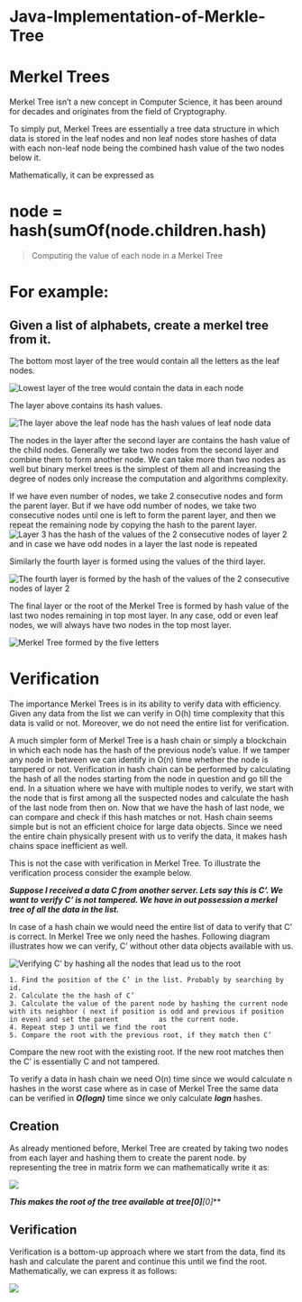 # Java-Implementation-of-Merkle-Tree

# Merkel Trees

Merkel Tree isn’t a new concept in Computer Science, it has been around for decades and originates from the field of Cryptography.

To simply put, Merkel Trees are essentially a tree data structure in which data is stored in the leaf nodes and non leaf nodes store hashes of data with each non-leaf node being the combined hash value of the two nodes below it.

Mathematically, it can be expressed as

# node = hash(sumOf(node.children.hash)

> Computing the value of each node in a Merkel Tree

# For example: 
## Given a list of alphabets, create a merkel tree from it.

The bottom most layer of the tree would contain all the letters as the leaf nodes.

![Lowest layer of the tree would contain the data in each node](https://miro.medium.com/max/1400/1*1Z7r4Gfjnl_wcMkDcFEWeg.jpeg)

The layer above contains its hash values.

![The layer above the leaf node has the hash values of leaf node data](https://miro.medium.com/max/1400/1*T75YmaGKr3Rkoc8FjDcxIA.jpeg)

The nodes in the layer after the second layer are contains the hash value of the child nodes. Generally we take two nodes from the second layer and combine them to form another node. We can take more than two nodes as well but binary merkel trees is the simplest of them all and increasing the degree of nodes only increase the computation and algorithms complexity.

If we have even number of nodes, we take 2 consecutive nodes and form the parent layer. But if we have odd number of nodes, we take two consecutive nodes until one is left to form the parent layer, and then we repeat the remaining node by copying the hash to the parent layer.
![Layer 3 has the hash of the values of the 2 consecutive nodes of layer 2 and in case we have odd nodes in a layer the last node is repeated](https://miro.medium.com/max/1400/1*pteLSEjj_AyxurpqPhN8bA.jpeg)

Similarly the fourth layer is formed using the values of the third layer.

![The fourth layer is formed by the hash of the values of the 2 consecutive nodes of layer 2](https://miro.medium.com/max/1400/1*HcGy-UdgGvhg-mFG78VXEQ.jpeg)

The final layer or the root of the Merkel Tree is formed by hash value of the last two nodes remaining in top most layer. In any case, odd or even leaf nodes, we will always have two nodes in the top most layer.

![Merkel Tree formed by the five letters](https://miro.medium.com/max/1400/1*KdTlPP6LQk_qlhzKP5V7OQ.jpeg)

# Verification

The importance Merkel Trees is in its ability to verify data with efficiency. Given any data from the list we can verify in O(h) time complexity that this data is valid or not. Moreover, we do not need the entire list for verification.

A much simpler form of Merkel Tree is a hash chain or simply a blockchain in which each node has the hash of the previous node’s value. If we tamper any node in between we can identify in O(n) time whether the node is tampered or not. Verification in hash chain can be performed by calculating the hash of all the nodes starting from the node in question and go till the end. In a situation where we have with multiple nodes to verify, we start with the node that is first among all the suspected nodes and calculate the hash of the last node from then on. Now that we have the hash of last node, we can compare and check if this hash matches or not. Hash chain seems simple but is not an efficient choice for large data objects. Since we need the entire chain physically present with us to verify the data, it makes hash chains space inefficient as well.

This is not the case with verification in Merkel Tree. To illustrate the verification process consider the example below.

***Suppose I received a data C from another server. Lets say this is C’. We want to verify C’ is not tampered. We have in out possession a merkel tree of all the data in the list.***

In case of a hash chain we would need the entire list of data to verify that C’ is correct. In Merkel Tree we only need the hashes. Following diagram illustrates how we can verify, C’ without other data objects available with us.

![Verifying C’ by hashing all the nodes that lead us to the root](https://miro.medium.com/max/1256/1*HwZtuEwJVDvEJio4OOCKpw.jpeg)

    1. Find the position of the C’ in the list. Probably by searching by id.
    2. Calculate the the hash of C’
    3. Calculate the value of the parent node by hashing the current node with its neighbor ( next if position is odd and previous if position in even) and set the parent          as the current node.
    4. Repeat step 3 until we find the root
    5. Compare the root with the previous root, if they match then C’

Compare the new root with the existing root. If the new root matches then the C’ is essentially C and not tampered.

To verify a data in hash chain we need O(n) time since we would calculate n hashes in the worst case where as in case of Merkel Tree the same data can be verified in ***O(logn)*** time since we only calculate ***logn*** hashes.

## Creation

As already mentioned before, Merkel Tree are created by taking two nodes from each layer and hashing them to create the parent node. by representing the tree in matrix form we can mathematically write it as:

![](https://miro.medium.com/max/1400/1*EA7FYersQE_oS6SLBuxlNQ.jpeg)

***This makes the root of the tree available at tree[0]**[0]***

## Verification

Verification is a bottom-up approach where we start from the data, find its hash and calculate the parent and continue this until we find the root. Mathematically, we can express it as follows:

![](https://miro.medium.com/max/1400/1*gGD-kH3a1_CoYeHyYLeodA.jpeg)
